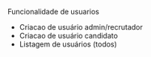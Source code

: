 Funcionalidade de usuarios
- Criacao de usuário admin/recrutador
- Criacao de usuário candidato
- Listagem de usuários (todos)